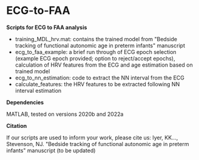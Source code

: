 # ECG-to-FAA


**Scripts for ECG to FAA analysis**
 - training_MDL_hrv.mat: contains the trained model from "Bedside tracking of functional autonomic age in preterm infants" manuscript 
 - ecg_to_faa_example: a brief run through of ECG epoch selection (example ECG epoch provided; option to reject/accept epochs), calculation of HRV features from the ECG and age estimation based on trained model 
 - ecg_to_nn_estimation: code to extract the NN interval from the ECG
 - calculate_features: the HRV features to be extracted following NN interval estimation

**Dependencies**

MATLAB, tested on versions 2020b and 2022a


**Citation**

If our scripts are used to inform your work, please cite us: 
Iyer, KK..., Stevenson, NJ. "Bedside tracking of functional autonomic age in preterm infants" manuscript (to be updated)
